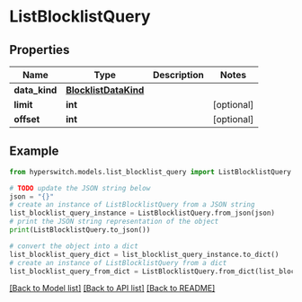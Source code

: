 # ListBlocklistQuery


## Properties

Name | Type | Description | Notes
------------ | ------------- | ------------- | -------------
**data_kind** | [**BlocklistDataKind**](BlocklistDataKind.md) |  | 
**limit** | **int** |  | [optional] 
**offset** | **int** |  | [optional] 

## Example

```python
from hyperswitch.models.list_blocklist_query import ListBlocklistQuery

# TODO update the JSON string below
json = "{}"
# create an instance of ListBlocklistQuery from a JSON string
list_blocklist_query_instance = ListBlocklistQuery.from_json(json)
# print the JSON string representation of the object
print(ListBlocklistQuery.to_json())

# convert the object into a dict
list_blocklist_query_dict = list_blocklist_query_instance.to_dict()
# create an instance of ListBlocklistQuery from a dict
list_blocklist_query_from_dict = ListBlocklistQuery.from_dict(list_blocklist_query_dict)
```
[[Back to Model list]](../README.md#documentation-for-models) [[Back to API list]](../README.md#documentation-for-api-endpoints) [[Back to README]](../README.md)



